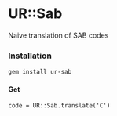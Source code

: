 # UR::Sab

Naive translation of SAB codes

### Installation
    gem install ur-sab
    
#### Get
    code = UR::Sab.translate('C')
